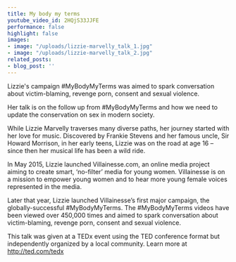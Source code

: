 ```yaml
---
title: My body my terms
youtube_video_id: 2HQjS33JJFE
performance: false
highlight: false
images:
- image: "/uploads/lizzie-marvelly_talk_1.jpg"
- image: "/uploads/lizzie-marvelly_talk_2.jpg"
related_posts:
- blog_post: ''
---
```


Lizzie's campaign #MyBodyMyTerms was aimed to spark conversation about victim-blaming, revenge porn, consent and sexual violence.

Her talk is on the follow up from #MyBodyMyTerms and how we need to update the conservation on sex in modern society.

While Lizzie Marvelly traverses many diverse paths, her journey started with her love for music. Discovered by Frankie Stevens and her famous uncle, Sir Howard Morrison, in her early teens, Lizzie was on the road at age 16 – since then her musical life has been a wild ride.

In May 2015, Lizzie launched Villainesse.com, an online media project aiming to create smart, ‘no-filter’ media for young women. Villainesse is on a mission to empower young women and to hear more young female voices represented in the media.

Later that year, Lizzie launched Villainesse’s first major campaign, the globally-successful #MyBodyMyTerms. The #MyBodyMyTerms videos have been viewed over 450,000 times and aimed to spark conversation about victim-blaming, revenge porn, consent and sexual violence.

This talk was given at a TEDx event using the TED conference format but independently organized by a local community. Learn more at http://ted.com/tedx
